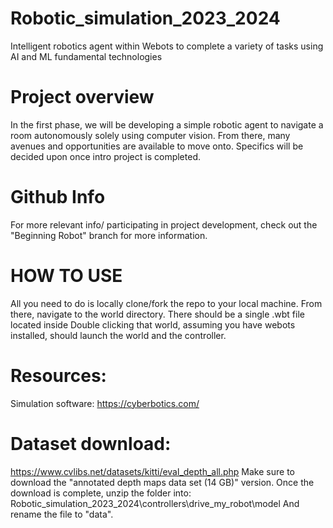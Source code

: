# Robotic_simulation_2023_2024
Intelligent robotics agent within Webots to complete a variety of tasks using AI and ML fundamental technologies

# Project overview
In the first phase, we will be developing a simple robotic agent to navigate a room autonomously solely using computer vision. 
From there, many avenues and opportunities are available to move onto. Specifics will be decided upon once intro project is completed.

# Github Info
For more relevant info/ participating in project development, check out the "Beginning Robot" branch for more information.

# HOW TO USE
All you need to do is locally clone/fork the repo to your local machine.
From there, navigate to the world directory. There should be a single .wbt file located inside
Double clicking that world, assuming you have webots installed, should launch the world and the controller.


# Resources:
Simulation software: https://cyberbotics.com/ 

# Dataset download:
https://www.cvlibs.net/datasets/kitti/eval_depth_all.php 
Make sure to download the "annotated depth maps data set (14 GB)" version. Once the download is complete, unzip the folder into:
Robotic_simulation_2023_2024\controllers\drive_my_robot\model
And rename the file to "data".
